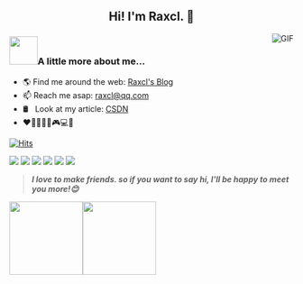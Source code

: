 <h2 align="center">Hi! I'm Raxcl. 👋</h2>

<img align="right" alt="GIF" src="https://cdn.jsdelivr.net/gh/Raxcl/blog-resource/github/pusheencode.gif" />

### <img src="https://cdn.jsdelivr.net/gh/Raxcl/blog-resource/github/cat.gif" width="50">A little more about me...

- 🌎 Find me around the web: [Raxcl's Blog](https://raxcl.cn)
- 📫 Reach me asap: raxcl@qq.com
- 🛢 &#160; Look at my article: [CSDN](https://blog.csdn.net/RAXCL)
- :heart::icecream::strawberry::milk_glass::ping_pong::video_game::computer::musical_note:

[![Hits](https://hits.seeyoufarm.com/api/count/incr/badge.svg?url=https%3A%2F%2Fgithub.com%2FRaxcl&count_bg=%233DC843&title_bg=%23B2ABAB&icon=github.svg&icon_color=%23E7E7E7&title=Profile+views&edge_flat=false)](https://hits.seeyoufarm.com)

![](https://img.shields.io/badge/Java-orange?style=flat&logo=java) ![](https://img.shields.io/badge/Python-yellow?style=flat&logo=python) ![](https://img.shields.io/badge/React-red?style=flat&logo=React) ![](https://img.shields.io/badge/MySQL-blue?style=flat&logo=mysql&logoColor=black) ![](https://img.shields.io/badge/Spring-grey?style=flat&logo=spring) ![](https://img.shields.io/badge/Vue.js-black?style=flat&logo=vue.js)

> ***I love to make friends. so if you want to say hi, I'll be happy to meet you more!😊***

<img height="130px" src="https://github-readme-stats.vercel.app/api?username=raxcl&hide_title=true&hide=issues&theme=graywhite&show_icons=true&bg_color=45,ff7979,ffd479,fffc79,73fa79"><img height="130px" src="https://github-readme-stats.vercel.app/api/top-langs?username=raxcl&hide_title=true&layout=compact&theme=graywhite&bg_color=45,F7F7F7,FFFFFF,00FAFA,696969">
